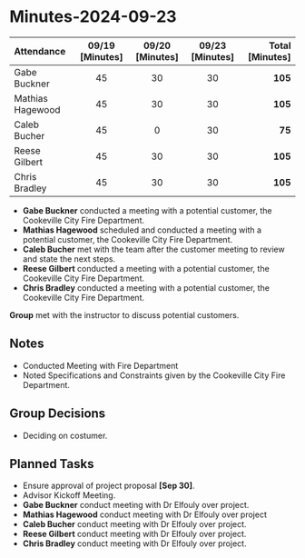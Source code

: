 # Minutes-2024-09-23

| Attendance       | 09/19 [Minutes] | 09/20 [Minutes] | 09/23 [Minutes]    |  Total [Minutes]  |
| :----            | :----:          | :----:          |  :----:            | ----:             |
| Gabe Buckner     | 45              | 30              |  30                | **105**           |
| Mathias Hagewood | 45              | 30              |  30                | **105**           | 
| Caleb Bucher     | 45              | 0               |  30                | **75**            |
| Reese Gilbert    | 45              | 30              |  30                | **105**           |
| Chris Bradley    | 45              | 30              |  30                | **105**           |   

- **Gabe Buckner** conducted a meeting with a potential customer, the Cookeville City Fire Department.  
- **Mathias Hagewood** scheduled and conducted a meeting with a potential customer, the Cookeville City Fire Department.
- **Caleb Bucher** met with the team after the customer meeting to review and state the next steps.
- **Reese Gilbert** conducted a meeting with a potential customer, the Cookeville City Fire Department.
- **Chris Bradley** conducted a meeting with a potential customer, the Cookeville City Fire Department.
    
**Group** met with the instructor to discuss potential customers.  

## Notes 
- Conducted Meeting with Fire Department 
- Noted Specifications and Constraints given by the Cookeville City Fire Department.

## Group Decisions
- Deciding on costumer.


## Planned Tasks
- Ensure approval of project proposal **[Sep 30]**.
- Advisor Kickoff Meeting.
- **Gabe Buckner** conduct meeting with Dr Elfouly over project.  
- **Mathias Hagewood** conduct meeting with Dr Elfouly over project
- **Caleb Bucher** conduct meeting with Dr Elfouly over project.
- **Reese Gilbert** conduct meeting with Dr Elfouly over project.
- **Chris Bradley** conduct meeting with Dr Elfouly over project.

